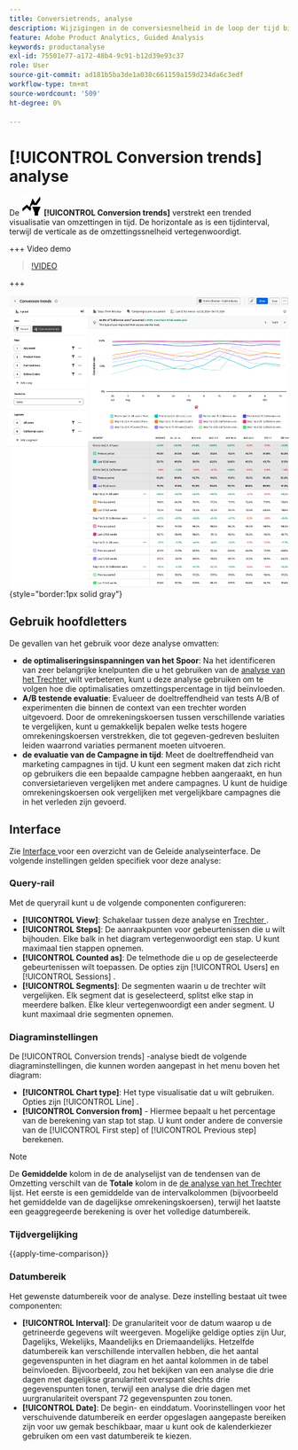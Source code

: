 ```yaml
---
title: Conversietrends, analyse
description: Wijzigingen in de conversiesnelheid in de loop der tijd bijhouden.
feature: Adobe Product Analytics, Guided Analysis
keywords: productanalyse
exl-id: 75501e77-a172-48b4-9c91-b12d39e93c37
role: User
source-git-commit: ad181b5ba3de1a038c661159a159d234da6c3edf
workflow-type: tm+mt
source-wordcount: '509'
ht-degree: 0%

---
```


# [!UICONTROL Conversion trends] analyse

De ![ analyse van de Trends van de Omzetting ](/help/assets/icons/ConversionTrends.svg) **[!UICONTROL Conversion trends]** verstrekt een trended visualisatie van omzettingen in tijd. De horizontale as is een tijdinterval, terwijl de verticale as de omzettingssnelheid vertegenwoordigt.

+++ Video demo

>[!VIDEO](https://video.tv.adobe.com/v/3421662/?learn=on)

+++

![ de tendensen van de Omzetting tijdvergelijking ](../assets/conversion-trends-compare.png){style="border:1px solid gray"}

## Gebruik hoofdletters

De gevallen van het gebruik voor deze analyse omvatten:

* **de optimaliseringsinspanningen van het Spoor**: Na het identificeren van zeer belangrijke knelpunten die u het gebruiken van de [ analyse van het Trechter ](funnel.md) wilt verbeteren, kunt u deze analyse gebruiken om te volgen hoe die optimalisaties omzettingspercentage in tijd beïnvloeden.
* **A/B testende evaluatie**: Evalueer de doeltreffendheid van tests A/B of experimenten die binnen de context van een trechter worden uitgevoerd. Door de omrekeningskoersen tussen verschillende variaties te vergelijken, kunt u gemakkelijk bepalen welke tests hogere omrekeningskoersen verstrekken, die tot gegeven-gedreven besluiten leiden waarrond variaties permanent moeten uitvoeren.
* **de evaluatie van de Campagne in tijd**: Meet de doeltreffendheid van marketing campagnes in tijd. U kunt een segment maken dat zich richt op gebruikers die een bepaalde campagne hebben aangeraakt, en hun conversietarieven vergelijken met andere campagnes. U kunt de huidige omrekeningskoersen ook vergelijken met vergelijkbare campagnes die in het verleden zijn gevoerd.

## Interface

Zie [ Interface ](../overview.md#interface) voor een overzicht van de Geleide analyseinterface. De volgende instellingen gelden specifiek voor deze analyse:

### Query-rail

Met de queryrail kunt u de volgende componenten configureren:

* **[!UICONTROL View]**: Schakelaar tussen deze analyse en [ Trechter ](funnel.md).
* **[!UICONTROL Steps]**: De aanraakpunten voor gebeurtenissen die u wilt bijhouden. Elke balk in het diagram vertegenwoordigt een stap. U kunt maximaal tien stappen opnemen.
* **[!UICONTROL Counted as]**: De telmethode die u op de geselecteerde gebeurtenissen wilt toepassen. De opties zijn [!UICONTROL Users] en [!UICONTROL Sessions] .
* **[!UICONTROL Segments]**: De segmenten waarin u de trechter wilt vergelijken. Elk segment dat is geselecteerd, splitst elke stap in meerdere balken. Elke kleur vertegenwoordigt een ander segment. U kunt maximaal drie segmenten opnemen.

### Diagraminstellingen

De [!UICONTROL Conversion trends] -analyse biedt de volgende diagraminstellingen, die kunnen worden aangepast in het menu boven het diagram:

* **[!UICONTROL Chart type]**: Het type visualisatie dat u wilt gebruiken. Opties zijn [!UICONTROL Line] .
* **[!UICONTROL Conversion from]** - Hiermee bepaalt u het percentage van de berekening van stap tot stap. U kunt onder andere de conversie van de [!UICONTROL First step] of [!UICONTROL Previous step] berekenen.

>[!NOTE]
>
>De **Gemiddelde** kolom in de de analyselijst van de tendensen van de Omzetting verschilt van de **Totale** kolom in de [ de analyse van het Trechter ](funnel.md) lijst. Het eerste is een gemiddelde van de intervalkolommen (bijvoorbeeld het gemiddelde van de dagelijkse omrekeningskoersen), terwijl het laatste een geaggregeerde berekening is over het volledige datumbereik.

### Tijdvergelijking

{{apply-time-comparison}}


### Datumbereik

Het gewenste datumbereik voor de analyse. Deze instelling bestaat uit twee componenten:

* **[!UICONTROL Interval]**: De granulariteit voor de datum waarop u de getrineerde gegevens wilt weergeven. Mogelijke geldige opties zijn Uur, Dagelijks, Wekelijks, Maandelijks en Driemaandelijks. Hetzelfde datumbereik kan verschillende intervallen hebben, die het aantal gegevenspunten in het diagram en het aantal kolommen in de tabel beïnvloeden. Bijvoorbeeld, zou het bekijken van een analyse die drie dagen met dagelijkse granulariteit overspant slechts drie gegevenspunten tonen, terwijl een analyse die drie dagen met uurgranulariteit overspant 72 gegevenspunten zou tonen.
* **[!UICONTROL Date]**: De begin- en einddatum. Voorinstellingen voor het verschuivende datumbereik en eerder opgeslagen aangepaste bereiken zijn voor uw gemak beschikbaar, maar u kunt ook de kalenderkiezer gebruiken om een vast datumbereik te kiezen.
